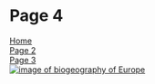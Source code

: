 <h1> Page 4 </h1>
<p> 
  <a href="index.html">Home</a> <br>
  <a href="page3.html">Page 2</a> <br>
  <a href="page3.html">Page 3</a> <br>
  
<a href="https://upload.wikimedia.org/wikipedia/commons/3/39/Europe_biogeography_countries.svg" title=" Biogeographical regions of Europe"> 

<img src="https://upload.wikimedia.org/wikipedia/commons/3/39/Europe_biogeography_countries.svg" alt="image of biogeography of Europe"> 

</a> 
</p>

